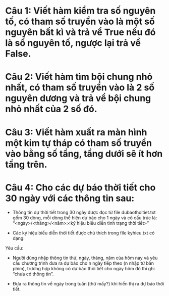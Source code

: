 # Câu 1: Viết hàm kiểm tra số nguyên tố, có tham số truyền vào là một số nguyên bất kì và trả về True nếu đó là số nguyên tố, ngược lại trả về False.


# Câu 2: Viết hàm tìm bội chung nhỏ nhất, có tham số truyền vào là 2 số nguyên dương và trả về bội chung nhỏ nhất của 2 số đó.


# Câu 3: Viết hàm xuất ra màn hình một kim tự tháp có tham số truyền vào bằng số tầng, tầng dưới sẽ ít hơn tầng trên.


# Câu 4: Cho các dự báo thời tiết cho 30 ngày với các thông tin sau:

- Thông tin dự thời tiết trong 30 ngày được đọc từ file dubaothoitiet.txt gồm 30 dòng, mỗi dòng thể hiện dự báo cho 1 ngày và có cấu trúc là: “<ngày>/<tháng>/<năm>:<ký hiệu biểu diễn tình trạng thời tiết>”

- Các ký hiệu biểu diễn thời tiết được chú thích trong file kyhieu.txt có dạng:

Yêu cầu:

- Người dùng nhập thông tin thứ, ngày, tháng, năm của hôm nay và yêu cầu chương trình đưa ra dự báo cho n ngày tiếp theo (n nhập từ bàn phím), trường hợp không có dự báo thời tiết cho ngày hôm đó thì ghi “chưa có thông tin”.

- Đưa ra thông tin về ngày trong tuần (thứ mấy?) khi hiển thị ra dự báo thời tiết.
